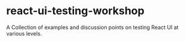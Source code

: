 # react-ui-testing-workshop
A Collection of examples and discussion points on testing React UI at various levels.
